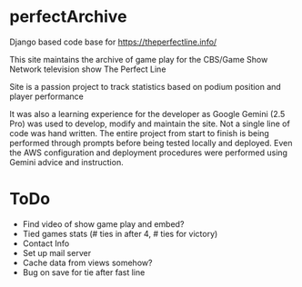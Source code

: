 # perfectArchive

Django based code base for https://theperfectline.info/

This site maintains the archive of game play for the CBS/Game Show Network television show The Perfect Line

Site is a passion project to track statistics based on podium position and player performance

It was also a learning experience for the developer as Google Gemini (2.5 Pro) was used to develop, modify and maintain
the site. Not a single line of code was hand written. The entire project from start to finish is being performed through
prompts before being tested locally and deployed. Even the AWS configuration and deployment procedures were performed
using Gemini advice and instruction.

# ToDo
* Find video of show game play and embed?
* Tied games stats (# ties in after 4, # ties for victory)
* Contact Info
* Set up mail server
* Cache data from views somehow?
* Bug on save for tie after fast line
